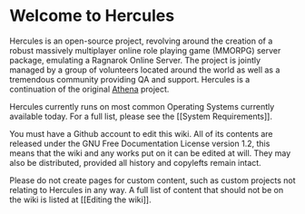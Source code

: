 # Welcome to Hercules

Hercules is an open-source project, revolving around the creation of a robust massively multiplayer online role playing game (MMORPG) server package, emulating a Ragnarok Online Server. The project is jointly managed by a group of volunteers located around the world as well as a tremendous community providing QA and support. Hercules is a continuation of the original [Athena](https://github.com/Satureja/Athena/wiki/Athena) project.

Hercules currently runs on most common Operating Systems currently available today. For a full list, please see the [[System Requirements]].

You must have a Github account to edit this wiki. All of its contents are released under the GNU Free Documentation License version 1.2, this means that the wiki and any works put on it can be edited at will. They may also be distributed, provided all history and copylefts remain intact.

Please do not create pages for custom content, such as custom projects not relating to Hercules in any way. A full list of content that should not be on the wiki is listed at [[Editing the wiki]]. 